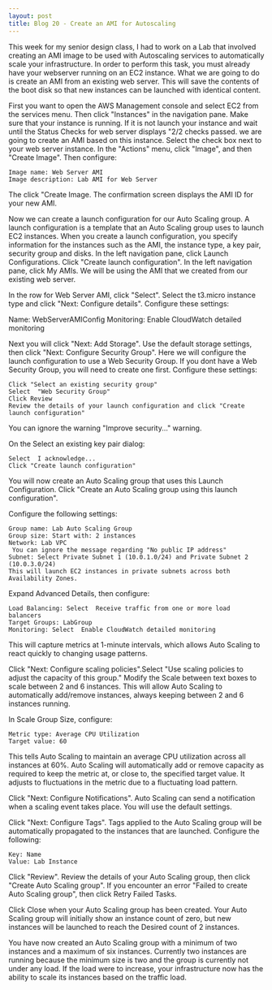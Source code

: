 ```yaml
---
layout: post
title: Blog 20 - Create an AMI for Autoscaling
---
```


This week for my senior design class, I had to work on a Lab that involved creating an AMI image to be used with Autoscaling services to automatically scale your infrastructure. In order to perform this task, you must already have your webserver running on an EC2 instance. What we are going to do is create an AMI from an existing web server. This will save the contents of the boot disk so that new instances can be launched with identical content.

First you want to open the AWS Management console and select EC2 from the services menu. Then click "Instances" in the navigation pane. Make sure that your instance is running. If it is not launch your instance and wait until the Status Checks for web server displays "2/2 checks passed. we are going to create an AMI based on this instance. Select the check box next to your web server instance. In the "Actions" menu, click "Image", and then "Create Image". Then configure:

    Image name: Web Server AMI
    Image description: Lab AMI for Web Server

The click "Create Image. The confirmation screen displays the AMI ID for your new AMI.

Now we can create a launch configuration for our Auto Scaling group. A launch configuration is a template that an Auto Scaling group uses to launch EC2 instances. When you create a launch configuration, you specify information for the instances such as the AMI, the instance type, a key pair, security group and disks. In the left navigation pane, click Launch Configurations. Click "Create launch configuration". In the left navigation pane, click My AMIs. We will be using the AMI that we created from our existing web server.

In the row for Web Server AMI, click "Select". Select the t3.micro instance type and click "Next: Configure details". Configure these settings:

Name: WebServerAMIConfig
Monitoring: Enable CloudWatch detailed monitoring

Next you will click "Next: Add Storage". Use the default storage settings, then click "Next: Configure Security Group". Here we will configure the launch configuration to use a Web Security Group. If you dont have a Web Security Group, you will need to create one first. Configure these settings:

    Click "Select an existing security group"
    Select  "Web Security Group"
    Click Review
    Review the details of your launch configuration and click "Create launch configuration"
    
You can ignore the warning "Improve security..." warning.

On the Select an existing key pair dialog:

    Select  I acknowledge...
    Click "Create launch configuration"
    
You will now create an Auto Scaling group that uses this Launch Configuration. Click "Create an Auto Scaling group using this launch configuration".

Configure the following settings:

    Group name: Lab Auto Scaling Group
    Group size: Start with: 2 instances
    Network: Lab VPC
     You can ignore the message regarding "No public IP address"
    Subnet: Select Private Subnet 1 (10.0.1.0/24) and Private Subnet 2 (10.0.3.0/24)
    This will launch EC2 instances in private subnets across both Availability Zones.

Expand  Advanced Details, then configure:

    Load Balancing: Select  Receive traffic from one or more load balancers
    Target Groups: LabGroup
    Monitoring: Select  Enable CloudWatch detailed monitoring
    
This will capture metrics at 1-minute intervals, which allows Auto Scaling to react quickly to changing usage patterns.

Click "Next: Configure scaling policies".Select "Use scaling policies to adjust the capacity of this group." Modify the Scale between text boxes to scale between 2 and 6 instances. This will allow Auto Scaling to automatically add/remove instances, always keeping between 2 and 6 instances running.

In Scale Group Size, configure:

    Metric type: Average CPU Utilization
    Target value: 60
    
This tells Auto Scaling to maintain an average CPU utilization across all instances at 60%. Auto Scaling will automatically add or remove capacity as required to keep the metric at, or close to, the specified target value. It adjusts to fluctuations in the metric due to a fluctuating load pattern.

Click "Next: Configure Notifications". Auto Scaling can send a notification when a scaling event takes place. You will use the default settings. 

Click "Next: Configure Tags". Tags applied to the Auto Scaling group will be automatically propagated to the instances that are launched. Configure the following:

    Key: Name
    Value: Lab Instance

Click "Review". Review the details of your Auto Scaling group, then click "Create Auto Scaling group". If you encounter an error "Failed to create Auto Scaling group", then click Retry Failed Tasks.

Click Close when your Auto Scaling group has been created. Your Auto Scaling group will initially show an instance count of zero, but new instances will be launched to reach the Desired count of 2 instances.

You have now created an Auto Scaling group with a minimum of two instances and a maximum of six instances. Currently two instances are running because the minimum size is two and the group is currently not under any load. If the load were to increase, your infrastructure now has the ability to scale its instances based on the traffic load.




